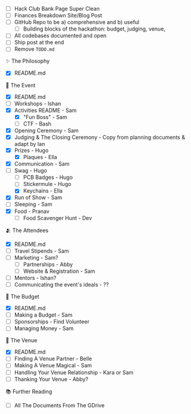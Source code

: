 - [ ] Hack Club Bank Page Super Clean
- [ ] Finances Breakdown Site/Blog Post
- [ ] GitHub Repo to be a) comprehensive and b) useful
  - [ ] Building blocks of the hackathon: budget, judging, venue,
- [ ] All codebases documented and open
- [ ] Ship post at the end
- [ ] Remove `TODO.md`

✨ The Philosophy

- [x] README.md

📆 The Event

- [x] README.md
- [ ] Workshops - Ishan
- [x] Activities README - Sam
  - [x] "Fun Boss" - Sam
  - [ ] CTF - Bash
- [x] Opening Ceremony - Sam
- [x] Judging & The Closing Ceremony - Copy from planning documents & adapt by Ian
- [x] Prizes - Hugo
  - [x] Plaques - Ella
- [x] Communication - Sam
- [ ] Swag - Hugo
  - [ ] PCB Badges - Hugo
  - [ ] Stickermule - Hugo
  - [x] Keychains - Ella
- [x] Run of Show - Sam
- [ ] Sleeping - Sam
- [x] Food - Pranav
  - [ ] Food Scavenger Hunt - Dev

🫂 The Attendees

- [x] README.md
- [ ] Travel Stipends - Sam
- [ ] Marketing - Sam?
  - [ ] Partnerships - Abby
  - [ ] Website & Registration - Sam
- [ ] Mentors - Ishan?
- [ ] Communicating the event's ideals - ??

💸 The Budget

- [x] README.md
- [ ] Making a Budget - Sam
- [ ] Sponsorships - Find Volunteer
- [ ] Managing Money - Sam

📌 The Venue

- [x] README.md
- [ ] Finding A Venue Partner - Belle
- [ ] Making A Venue Magical - Sam
- [ ] Handling Your Venue Relationship - Kara or Sam
- [ ] Thanking Your Venue - Abby?

📚 Further Reading

- [ ] All The Documents From The GDrive
